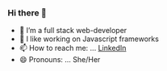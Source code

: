 ### Hi there 👋

- 🔭 I’m a full stack web-developer
- 👀 I like working on Javascript frameworks
- 📫 How to reach me: ... [LinkedIn](https://www.linkedin.com/in/khushhali-chauhan-8794a21b6/)
- 😄 Pronouns: ... She/Her
